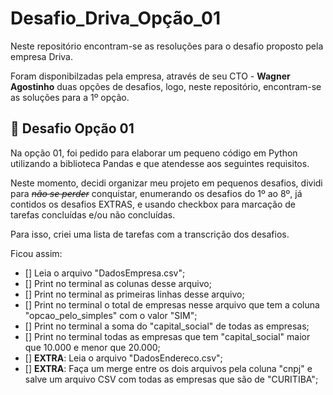 # Desafio_Driva_Opção_01
Neste repositório encontram-se as resoluções para o desafio proposto pela empresa Driva.

Foram disponibilzadas pela empresa, através de seu CTO - **Wagner Agostinho**  duas opções de desafios, logo, neste repositório, encontram-se as soluções para a 1º opção. 

## :panda_face: Desafio Opção 01

Na opção 01, foi pedido para elaborar um pequeno código em Python utilizando a biblioteca Pandas e que atendesse aos seguintes requisitos.

Neste momento, decidi organizar meu projeto em pequenos desafios, dividi para <s>*não se perder*</s> conquistar, enumerando os desafios do 1º ao 8º, já contidos os desafios EXTRAS, e usando checkbox para marcação de tarefas concluídas e/ou não concluídas.

Para isso, criei uma lista de tarefas com a transcrição dos desafios.

Ficou assim:

- [] Leia o arquivo "DadosEmpresa.csv";
- [] Print no terminal as colunas desse arquivo;
- [] Print no terminal as primeiras linhas desse arquivo;
- [] Print no terminal o total de empresas nesse arquivo que tem a coluna "opcao_pelo_simples" com o valor "SIM";
- [] Print no terminal a soma do "capital_social" de todas as empresas;
- [] Print no terminal todas as empresas que tem "capital_social" maior que 10.000 e menor que 20.000;
- [] **EXTRA**: Leia o arquivo "DadosEndereco.csv";
- [] **EXTRA**: Faça um merge entre os dois arquivos pela coluna "cnpj" e salve um arquivo CSV com todas as empresas que são de "CURITIBA";
